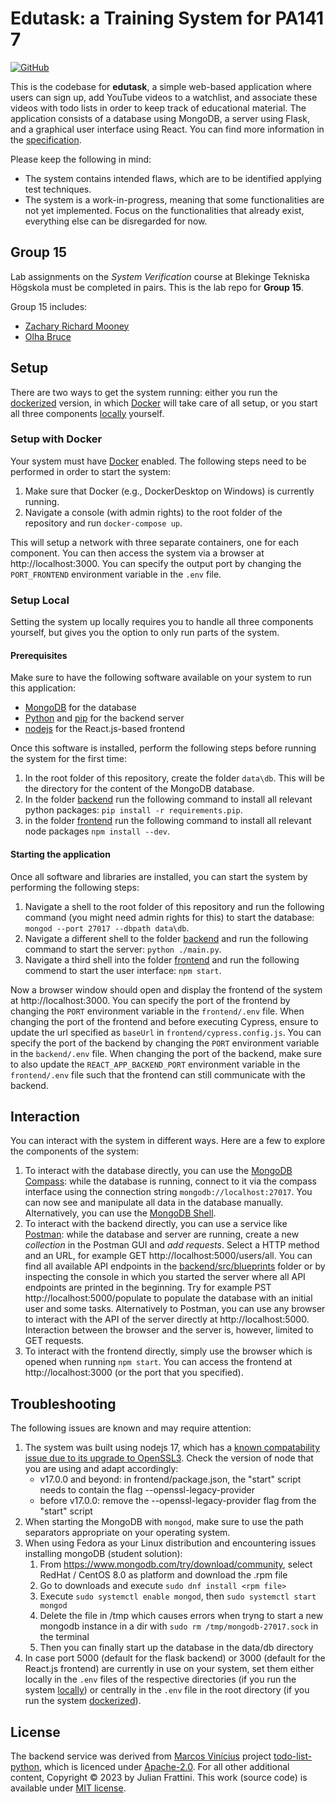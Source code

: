 # Edutask: a Training System for PA141 7

[![GitHub](https://img.shields.io/github/license/JulianFrattini/edutask)](./LICENSE)

This is the codebase for **edutask**, a simple web-based application where users can sign up, add YouTube videos to a watchlist, and associate these videos with todo lists in order to keep track of educational material. 
The application consists of a database using MongoDB, a server using Flask, and a graphical user interface using React. 
You can find more information in the [specification](./documentation/edutask-specification.pdf).

Please keep the following in mind:

* The system contains intended flaws, which are to be identified applying test techniques.
* The system is a work-in-progress, meaning that some functionalities are not yet implemented. Focus on the functionalities that already exist, everything else can be disregarded for now.

## Group 15

Lab assignments on the *System Verification* course at Blekinge Tekniska Högskola must be completed in pairs. This is the lab repo for **Group 15**.

Group 15 includes:
- [Zachary Richard Mooney](https://github.com/Mooney91)
- [Olha Bruce](https://github.com/olbr22)

## Setup

There are two ways to get the system running:
either you run the [dockerized](#setup-with-docker) version, in which [Docker](https://www.docker.com/) will take care of all setup, or you start all three components [locally](#setup-local) yourself.

### Setup with Docker

Your system must have [Docker](https://www.docker.com/get-started/) enabled.
The following steps need to be performed in order to start the system:

1. Make sure that Docker (e.g., DockerDesktop on Windows) is currently running.
2. Navigate a console (with admin rights) to the root folder of the repository and run `docker-compose up`.

This will setup a network with three separate containers, one for each component. 
You can then access the system via a browser at http://localhost:3000.
You can specify the output port by changing the `PORT_FRONTEND` environment variable in the `.env` file.

### Setup Local

Setting the system up locally requires you to handle all three components yourself, but gives you the option to only run parts of the system.

#### Prerequisites

Make sure to have the following software available on your system to run this application:

* [MongoDB](https://www.mongodb.com/try/download/community) for the database
* [Python](https://www.python.org/downloads/) and [pip](https://pypi.org/project/pip/) for the backend server
* [nodejs](https://nodejs.org/en/download/) for the React.js-based frontend

Once this software is installed, perform the following steps before running the system for the first time:

1. In the root folder of this repository, create the folder `data\db`. This will be the directory for the content of the MongoDB database.
2. In the folder [backend](./backend/) run the following command to install all relevant python packages: `pip install -r requirements.pip`.
3. in the folder [frontend](./frontend/) run the following command to install all relevant node packages `npm install --dev`.

#### Starting the application

Once all software and libraries are installed, you can start the system by performing the following steps:

1. Navigate a shell to the root folder of this repository and run the following command (you might need admin rights for this) to start the database: `mongod --port 27017 --dbpath data\db`.
2. Navigate a different shell to the folder [backend](./backend/) and run the following command to start the server: `python ./main.py`.
3. Navigate a third shell into the folder [frontend](./frontend/) and run the following commend to start the user interface: `npm start`.

Now a browser window should open and display the frontend of the system at http://localhost:3000.
You can specify the port of the frontend by changing the `PORT` environment variable in the `frontend/.env` file.
When changing the port of the frontend and before executing Cypress, ensure to update the url specified as `baseUrl` in `frontend/cypress.config.js`.
You can specify the port of the backend by changing the `PORT` environment variable in the `backend/.env` file.
When changing the port of the backend, make sure to also update the `REACT_APP_BACKEND_PORT` environment variable in the `frontend/.env` file such that the frontend can still communicate with the backend.

## Interaction

You can interact with the system in different ways. Here are a few to explore the components of the system:

1. To interact with the database directly, you can use the [MongoDB Compass](https://www.mongodb.com/try/download/compass): while the database is running, connect to it via the compass interface using the connection string `mongodb://localhost:27017`. You can now see and manipulate all data in the database manually. Alternatively, you can use the [MongoDB Shell](https://www.mongodb.com/try/download/shell).
2. To interact with the backend directly, you can use a service like [Postman](https://www.postman.com/downloads/): while the database and server are running, create a new *collection* in the Postman GUI and *add requests*. Select a HTTP method and an URL, for example GET http://localhost:5000/users/all. You can find all available API endpoints in the [backend/src/blueprints](./backend/src/blueprints/) folder or by inspecting the console in which you started the server where all API endpoints are printed in the beginning. Try for example PST http://localhost:5000/populate to populate the database with an initial user and some tasks. Alternatively to Postman, you can use any browser to interact with the API of the server directly at http://localhost:5000. Interaction between the browser and the server is, however, limited to GET requests.
3. To interact with the frontend directly, simply use the browser which is opened when running `npm start`. You can access the frontend at http://localhost:3000 (or the port that you specified).

## Troubleshooting

The following issues are known and may require attention:

1. The system was built using nodejs 17, which has a [known compatability issue due to its upgrade to OpenSSL3](https://github.com/webpack/webpack/issues/14532#issuecomment-947807590). Check the version of node that you are using and adapt accordingly:
    * v17.0.0 and beyond: in frontend/package.json, the "start" script needs to contain the flag --openssl-legacy-provider 
    * before v17.0.0: remove the --openssl-legacy-provider flag from the "start" script
2. When starting the MongoDB with `mongod`, make sure to use the path separators appropriate on your operating system.
3. When using Fedora as your Linux distribution and encountering issues installing mongoDB (student solution): 
    1. From https://www.mongodb.com/try/download/community, select RedHat / CentOS 8.0 as platform and download the .rpm file
    2. Go to downloads and execute `sudo dnf install <rpm file>`
    3. Execute `sudo systemctl enable mongod`, then `sudo systemctl start mongod`
    4. Delete the file in /tmp which causes errors when tryng to start a new mongodb instance in a dir with `sudo rm /tmp/mongodb-27017.sock` in the terminal
    5. Then you can finally start up the database in the data/db directory
4. In case port 5000 (default for the flask backend) or 3000 (default for the React.js frontend) are currently in use on your system, set them either locally in the `.env` files of the respective directories (if you run the system [locally](#setup-local)) or centrally in the `.env` file in the root directory (if you run the system [dockerized](#setup-with-docker)).

## License

The backend service was derived from [Marcos Vinícius](https://github.com/marcosvbras) project [todo-list-python](https://github.com/marcosvbras/todo-list-python), which is licenced under [Apache-2.0](https://github.com/marcosvbras/todo-list-python?tab=Apache-2.0-1-ov-file#readme).
For all other additional content, Copyright © 2023 by Julian Frattini. 
This work (source code) is available under [MIT license](./LICENSE).

